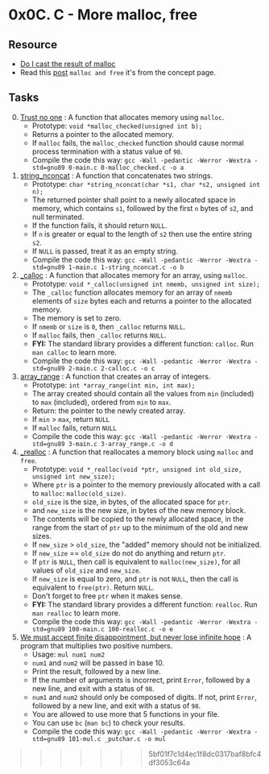 # 0x0C. C - More malloc, free 

## Resource

- [Do I cast the result of malloc](https://stackoverflow.com/questions/605845/do-i-cast-the-result-of-malloc)
- Read this [post](https://www.notion.so/C-Programming-f13cdb9661db464f8ea326c5a2654e8e) `malloc and free` it's from the concept page.

## Tasks

0. [Trust no one](./0-malloc_checked.c) : A function that allocates memory using `malloc`.
	- Prototype: `void *malloc_checked(unsigned int b);`
	- Returns a pointer to the allocated memory.
	- If `malloc` fails, the `malloc_checked` function should  cause normal process termination with a status value of `98`.
	- Compile the code this way: `gcc -Wall -pedantic -Werror -Wextra -std=gnu89 0-main.c 0-malloc_checked.c -o a`
1. [string\_nconcat](./1-string_nconcat.c) : A function that concatenates two strings.
	- Prototype: `char *string_nconcat(char *s1, char *s2, unsigned int n);`
	- The returned pointer shall point to a newly allocated space in memory, which contains `s1`, followed by the first `n` bytes of `s2`, and null terminated.
	- If the function fails, it should return `NULL`.
	- If `n` is greater or equal to the length of `s2` then use the entire string `s2`.
	- If `NULL` is passed, treat it as an empty string.
	- Compile the code this way: `gcc -Wall -pedantic -Werror -Wextra -std=gnu89 1-main.c 1-string_nconcat.c -o b`
2. [\_calloc](./2-calloc.c) : A function that allocates memory for an array, using `malloc`.
	- Prototype: `void *_calloc(unsigned int nmemb, unsigned int size);`
	- The `_calloc` function allocates memory for an array of `nmemb` elements of `size` bytes each and returns a pointer to the allocated memory.
	- The memory is set to zero.
	- If `nmemb` or `size` is `0`, then `_calloc` returns `NULL`.
	- If `malloc` fails, then `_calloc` returns `NULL`.
	- **FYI:** The standard library provides a different function: `calloc`. Run `man calloc` to learn more.
	- Compile the code this way: `gcc -Wall -pedantic -Werror -Wextra -std=gnu89 2-main.c 2-calloc.c -o c`
3. [array\_range](./3-array_range.c) : A function that creates an array of integers.
	- Prototype: `int *array_range(int min, int max);`
	- The array created should contain all the values from `min` (included) to `max` (included), ordered from `min` to `max`.
	- Return: the pointer to the newly created array.
	- If `min` > `max`, return `NULL`
	- If `malloc` fails, return `NULL`
	- Compile the code this way: `gcc -Wall -pedantic -Werror -Wextra -std=gnu89 3-main.c 3-array_range.c -o d`
4. [\_realloc](./100-realloc.c) : A function that reallocates a memory block using `malloc` and `free`.
	- Prototype: `void *_realloc(void *ptr, unsigned int old_size, unsigned int new_size);`
	- Where `ptr` is a pointer to the memory previously allocated with a call to `malloc`: `malloc(old_size)`.
	- `old_size` is the size, in bytes, of the allocated space for `ptr`.
	- and `new_size` is the new size, in bytes of the new memory block.
	- The contents will be copied to the newly allocated space, in the range from the start of `ptr` up to the minimum of the old and new sizes.
	- If `new_size` > `old_size`, the "added" memory should not be initialized.
	- If `new_size` == `old_size` do not do anything and return `ptr`.
	- If `ptr` is `NULL`, then call is equivalent to `malloc(new_size)`, for all values of `old_size` and `new_size`.
	- If `new_size` is equal to zero, and `ptr` is not `NULL`, then the call is equivalent to `free(ptr)`. Return `NULL`.
	- Don't forget to free `ptr` when it makes sense.
	- **FYI:** The standard library provides a different function: `realloc`. Run `man realloc` to learn more.
	- Compile the code this way: `gcc -Wall -pedantic -Werror -Wextra -std=gnu89 100-main.c 100-realloc.c -o e`
5. [We must accept finite disappointment, but never lose infinite hope](./101-mul.c) : A program that multiplies two positive numbers.
	- Usage: `mul num1 num2`
	- `num1` and `num2` will be passed in base 10.
	- Print the result, followed by a new line.
	- If the number of arguments is incorrect, print `Error`, followed by a new line, and exit with a status of `98`.
	- `num1` and `num2` should only be composed of digits. If not, print `Error`, followed by a new line, and exit with a status of `98`.
	- You are allowed to use more that 5 functions in your file.
	- You can use `bc` (`man bc`) to check your results.
	- Compile the code this way: `gcc -Wall -pedantic -Werror -Wextra -std=gnu89 101-mul.c _putchar.c -o mul`
>>>>>>> 5bf01f7c1d4ec1f8dc0317baf8bfc4df3053c64a
